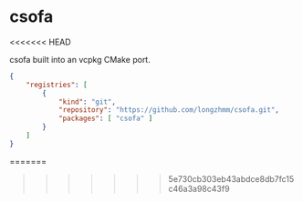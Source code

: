 # csofa
<<<<<<< HEAD

csofa built into an vcpkg CMake port.

```json
{
    "registries": [
        {
            "kind": "git",
            "repository": "https://github.com/longzhmm/csofa.git",
            "packages": [ "csofa" ]
        }
    ]
}
```
=======
>>>>>>> 5e730cb303eb43abdce8db7fc15c46a3a98c43f9
